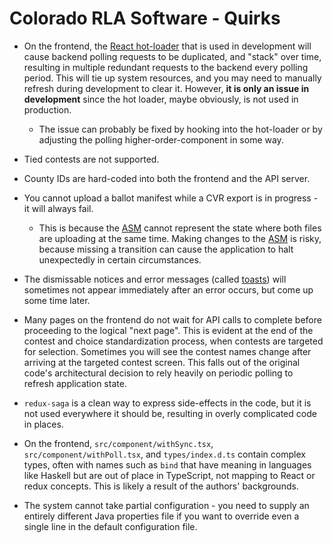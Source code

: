 # Colorado RLA Software - Quirks

- On the frontend, the [React hot-loader][react-hot-loader] that is used in
  development will cause backend polling requests to be duplicated, and "stack"
  over time, resulting in multiple redundant requests to the backend every
  polling period. This will tie up system resources, and you may need to
  manually refresh during development to clear it. However, **it is only an
  issue in development** since the hot loader, maybe obviously, is not used in
  production.
  - The issue can probably be fixed by hooking into the hot-loader or by
    adjusting the polling higher-order-component in some way.

- Tied contests are not supported.

- County IDs are hard-coded into both the frontend and the API server.

- You cannot upload a ballot manifest while a CVR export is in progress - it
  will always fail.
  - This is because the [ASM][asm] cannot represent the state where both files
    are uploading at the same time. Making changes to the [ASM][asm] is risky,
    because missing a transition can cause the application to halt unexpectedly
    in certain circumstances.

- The dismissable notices and error messages (called [toasts][blueprint-toasts])
  will sometimes not appear immediately after an error occurs, but come up some
  time later.

- Many pages on the frontend do not wait for API calls to complete before
  proceeding to the logical "next page". This is evident at the end of the
  contest and choice standardization process, when contests are targeted for
  selection. Sometimes you will see the contest names change after arriving at
  the targeted contest screen. This falls out of the original code's
  architectural decision to rely heavily on periodic polling to refresh
  application state.

- `redux-saga` is a clean way to express side-effects in the code, but it is not
  used everywhere it should be, resulting in overly complicated code in places.

- On the frontend, `src/component/withSync.tsx`, `src/component/withPoll.tsx`,
  and `types/index.d.ts` contain complex types, often with names such as `bind`
  that have meaning in languages like Haskell but are out of place in
  TypeScript, not mapping to React or redux concepts. This is likely a result of
  the authors' backgrounds.

- The system cannot take partial configuration - you need to supply an entirely
  different Java properties file if you want to override even a single line in
  the default configuration file.

[asm]: asm.md
[blueprint-toasts]: https://blueprintjs.com/docs/versions/2/#core/components/toast
[react-hot-loader]: https://gaearon.github.io/react-hot-loader/
